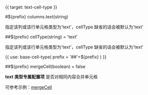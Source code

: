 {{ target: text-cell-type }}

#${prefix} columns.text(string)

指定该列或该行单元格类型为'text'，cellType 缺省的话会被默认为'text'

##${prefix} cellType(string) = 'text'

指定该列或该行单元格类型为'text'，cellType 缺省的话会被默认为'text'

{{ use: base-cell-type(
    prefix = '##'+${prefix}
) }}

##${prefix} mergeCell(boolean) = false

**text 类型专属配置项** 是否对相同内容合并单元格

可参考示例：[mergeCell](../examples/basic-functionality/merge)

